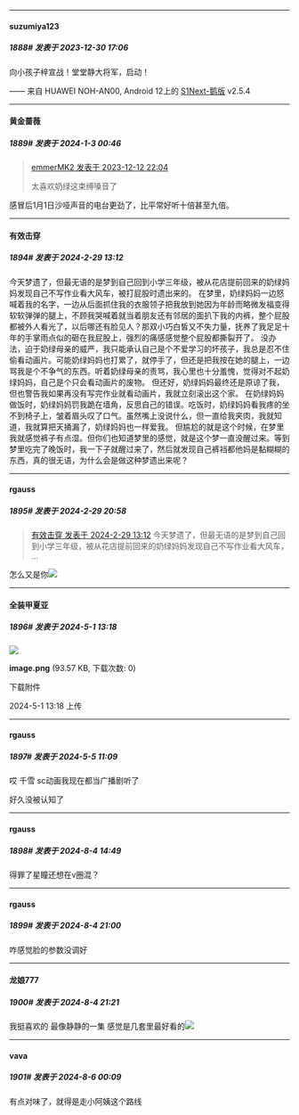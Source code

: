 
*****

####  suzumiya123  
##### 1888#       发表于 2023-12-30 17:06

向小孩子梓宣战！堂堂静大将军，启动！

—— 来自 HUAWEI NOH-AN00, Android 12上的 [S1Next-鹅版](https://github.com/ykrank/S1-Next/releases) v2.5.4

*****

####  黄金蔷薇  
##### 1889#       发表于 2024-1-3 00:46

<blockquote><a href="httphttps://bbs.saraba1st.com/2b/forum.php?mod=redirect&amp;goto=findpost&amp;pid=63309273&amp;ptid=2068028" target="_blank">emmerMK2 发表于 2023-12-12 22:04</a>

太喜欢奶绿这束缚嗓音了</blockquote>
感冒后1月1日沙哑声音的电台更劲了，比平常好听十倍甚至九倍。

*****

####  有效击穿  
##### 1894#       发表于 2024-2-29 13:12

今天梦遗了，但最无语的是梦到自己回到小学三年级，被从花店提前回来的奶绿妈妈发现自己不写作业看大风车，被打屁股时遗出来的。
 在梦里，奶绿妈妈一边怒喊着我的名字，一边从后面抓住我的衣服领子把我放到她因为年龄而略微发福变得软软弹弹的腿上，不顾我哭喊着就当着朋友还有邻居的面扒下我的内裤，整个屁股都被外人看光了，以后哪还有脸见人？那双小巧白皙又不失力量，抚养了我足足十年的手掌雨点似的砸在我屁股上，强烈的痛感感觉整个屁股都撕裂开了。
 没办法，迫于奶绿母亲的威严，我只能承认自己是个不爱学习的坏孩子，我总是忍不住偷看动画片。可能奶绿妈妈也打累了，就停手了，但还是把我按在她的腿上，一边骂我是个不争气的东西。听着奶绿母亲的责骂，我心里也十分羞愧，觉得对不起奶绿妈妈，自己是个只会看动画片的废物。
 但还好，奶绿妈妈最终还是原谅了我，但也警告我如果再没有写完作业就看动画片，我就立刻滚出这个家。
 在奶绿妈妈做饭时，奶绿妈妈罚我跪在墙角，反思自己的错误。吃饭时，奶绿妈妈看我疼的坐不到椅子上，皱着眉头叹了口气。虽然嘴上没说什么，但一直给我夹肉，我就知道，我就算把天捅漏了，奶绿妈妈也一样爱我。
 但尴尬的就是这个时候，在梦里我就感觉裤子有点湿。但你们也知道梦里的感觉，就是这个梦一直没醒过来。等到梦里吃完了晚饭时，我一下子就醒过来了，然后就发现自己裤裆都他妈是黏糊糊的东西，真的很无语，为什么会是做这种梦遗出来呢？


*****

####  rgauss  
##### 1895#       发表于 2024-2-29 20:58

<blockquote><a href="httphttps://bbs.saraba1st.com/2b/forum.php?mod=redirect&amp;goto=findpost&amp;pid=64103707&amp;ptid=2068028" target="_blank">有效击穿 发表于 2024-2-29 13:12</a>
今天梦遗了，但最无语的是梦到自己回到小学三年级，被从花店提前回来的奶绿妈妈发现自己不写作业看大风车， ...</blockquote>
怎么又是你<img src="https://static.saraba1st.com/image/smiley/face2017/066.png" referrerpolicy="no-referrer">

*****

####  全装甲夏亚  
##### 1896#       发表于 2024-5-1 13:18

<img src="https://img.saraba1st.com/forum/202405/01/131829h44n4lm5ambp3y0k.png" referrerpolicy="no-referrer">

<strong>image.png</strong> (93.57 KB, 下载次数: 0)

下载附件

2024-5-1 13:18 上传

*****

####  rgauss  
##### 1897#       发表于 2024-5-5 11:09

哎 千雪
sc动画我现在都当广播剧听了

好久没被认知了

*****

####  rgauss  
##### 1898#       发表于 2024-8-4 14:49

得罪了星瞳还想在v圈混？

*****

####  rgauss  
##### 1899#       发表于 2024-8-4 21:00

咋感觉脸的参数没调好

*****

####  龙娘777  
##### 1900#       发表于 2024-8-4 21:21

我挺喜欢的 最像静静的一集 感觉是几套里最好看的<img src="https://static.saraba1st.com/image/smiley/face2017/067.png" referrerpolicy="no-referrer">

*****

####  vava  
##### 1901#       发表于 2024-8-6 00:09

有点对味了，就得是走小阿姨这个路线

